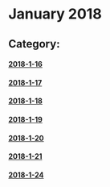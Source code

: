 # January 2018

## Category:

#### [2018-1-16](/chapter1/january-2018/2018-1-16.md)

#### [2018-1-17](/chapter1/january-2018/2018-1-17.md)

#### [2018-1-18](/chapter1/january-2018/2018-1-18.md)

#### [2018-1-19](/chapter1/january-2018/2018-1-19.md)

#### [2018-1-20](/chapter1/january-2018/2018-1-20.md)

#### [2018-1-21](/chapter1/january-2018/2018-1-21.md)

#### [2018-1-24](/chapter1/january-2018/2018-1-24.md)



